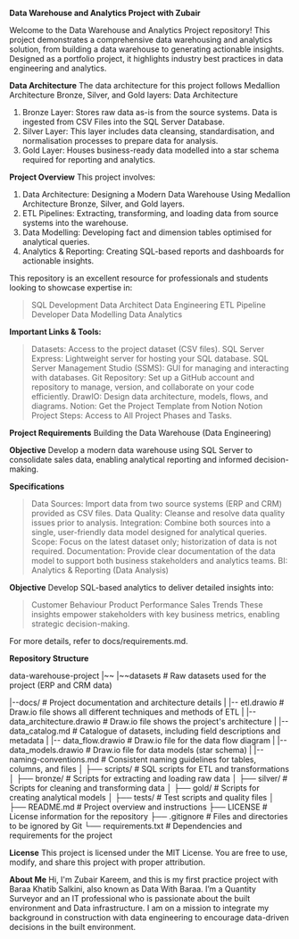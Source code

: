 **Data Warehouse and Analytics Project with Zubair**

Welcome to the Data Warehouse and Analytics Project repository!
This project demonstrates a comprehensive data warehousing and analytics solution, from building a data warehouse to generating actionable insights. Designed as a portfolio project, it highlights industry best practices in data engineering and analytics.

**Data Architecture**
The data architecture for this project follows Medallion Architecture Bronze, Silver, and Gold layers: Data Architecture

  1. Bronze Layer: Stores raw data as-is from the source systems. Data is ingested from CSV Files into the SQL Server Database.
  2. Silver Layer: This layer includes data cleansing, standardisation, and normalisation processes to prepare data for analysis.
  3. Gold Layer: Houses business-ready data modelled into a star schema required for reporting and analytics.


**Project Overview**
This project involves:

  1. Data Architecture: Designing a Modern Data Warehouse Using Medallion Architecture Bronze, Silver, and Gold layers.
  2. ETL Pipelines: Extracting, transforming, and loading data from source systems into the warehouse.
  3. Data Modelling: Developing fact and dimension tables optimised for analytical queries.
  4. Analytics & Reporting: Creating SQL-based reports and dashboards for actionable insights.


This repository is an excellent resource for professionals and students looking to showcase expertise in:

  > SQL Development
  > Data Architect
  > Data Engineering
  > ETL Pipeline Developer
  > Data Modelling
  > Data Analytics


**Important Links & Tools:**

  > Datasets: Access to the project dataset (CSV files).
  > SQL Server Express: Lightweight server for hosting your SQL database.
  > SQL Server Management Studio (SSMS): GUI for managing and interacting with databases.
  > Git Repository: Set up a GitHub account and repository to manage, version, and collaborate on your code efficiently.
  > DrawIO: Design data architecture, models, flows, and diagrams.
  > Notion: Get the Project Template from Notion
  > Notion Project Steps: Access to All Project Phases and Tasks.


**Project Requirements**
Building the Data Warehouse (Data Engineering)

**Objective**
Develop a modern data warehouse using SQL Server to consolidate sales data, enabling analytical reporting and informed decision-making.

**Specifications**
  > Data Sources: Import data from two source systems (ERP and CRM) provided as CSV files.
  > Data Quality: Cleanse and resolve data quality issues prior to analysis.
  > Integration: Combine both sources into a single, user-friendly data model designed for analytical queries.
  > Scope: Focus on the latest dataset only; historization of data is not required.
  > Documentation: Provide clear documentation of the data model to support both business stakeholders and analytics teams.
  > BI: Analytics & Reporting (Data Analysis)

**Objective**
Develop SQL-based analytics to deliver detailed insights into:

  > Customer Behaviour
  > Product Performance
  > Sales Trends
These insights empower stakeholders with key business metrics, enabling strategic decision-making.

For more details, refer to docs/requirements.md.


**Repository Structure**

data-warehouse-project
|~~
|~~datasets                           # Raw datasets used for the project (ERP and CRM data)

|--docs/                                # Project documentation and architecture details
|   |-- etl.drawio                      # Draw.io file shows all different techniques and methods of ETL
|   |-- data_architecture.drawio        # Draw.io file shows the project's architecture
|   |-- data_catalog.md                 # Catalogue of datasets, including field descriptions and metadata
|   |-- data_flow.drawio                # Draw.io file for the data flow diagram
|   |-- data_models.drawio              # Draw.io file for data models (star schema)
|   |-- naming-conventions.md           # Consistent naming guidelines for tables, columns, and files
│
├── scripts/                            # SQL scripts for ETL and transformations
│   ├── bronze/                         # Scripts for extracting and loading raw data
│   ├── silver/                         # Scripts for cleaning and transforming data
│   ├── gold/                           # Scripts for creating analytical models
│
├── tests/                              # Test scripts and quality files
│
├── README.md                           # Project overview and instructions
├── LICENSE                             # License information for the repository
├── .gitignore                          # Files and directories to be ignored by Git
└── requirements.txt                    # Dependencies and requirements for the project



**License**
This project is licensed under the MIT License. You are free to use, modify, and share this project with proper attribution.


**About Me**
Hi, I'm Zubair Kareem, and this is my first practice project with Baraa Khatib Salkini, also known as Data With Baraa. I’m a Quantity Surveyor and an IT professional who is passionate about the built environment and Data infrastructure. I am on a mission to integrate my background in construction with data engineering to encourage data-driven decisions in the built environment.

